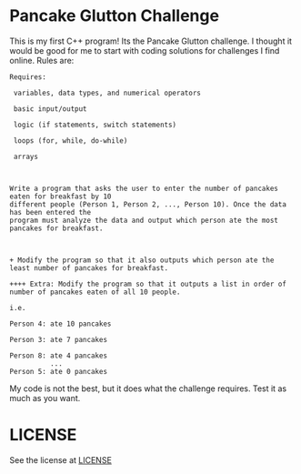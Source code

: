 
# Pancake Glutton Challenge

  

This is my first C++ program! Its the Pancake Glutton challenge. I thought it would be good for me to start with coding solutions for challenges I find online. Rules are:

	Requires:

	 variables, data types, and numerical operators

	 basic input/output

	 logic (if statements, switch statements)

	 loops (for, while, do-while)

	 arrays

  

	Write a program that asks the user to enter the number of pancakes eaten for breakfast by 10
	different people (Person 1, Person 2, ..., Person 10). Once the data has been entered the
	program must analyze the data and output which person ate the most pancakes for breakfast.

  

	+ Modify the program so that it also outputs which person ate the least number of pancakes for breakfast.

	++++ Extra: Modify the program so that it outputs a list in order of number of pancakes eaten of all 10 people.

	i.e.

	Person 4: ate 10 pancakes

	Person 3: ate 7 pancakes

	Person 8: ate 4 pancakes
			  ...
	Person 5: ate 0 pancakes
	

 My code is not the best, but it does what the challenge requires. Test it as much as you want.
 
 # LICENSE
 See the license at [LICENSE](https://github.com/dode5656/cpp-projects/pancake-glutton/blob/master/LICENSE)
